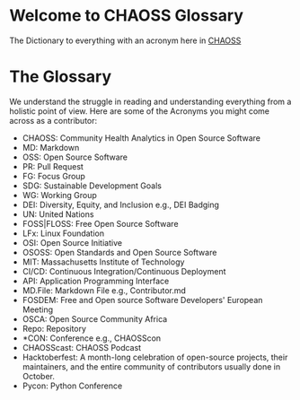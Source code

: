 # Welcome to CHAOSS Glossary 
The Dictionary to everything with an acronym here in [CHAOSS](https://chaoss.community/) 

# The Glossary
We understand the struggle in reading and understanding everything from a holistic point of view. Here are some of the Acronyms you might come across as a contributor: 

- CHAOSS: Community Health Analytics in Open Source Software
- MD: Markdown 
- OSS: Open Source Software 
- PR: Pull Request 
- FG: Focus Group 
- SDG: Sustainable Development Goals 
- WG: Working Group 
- DEI: Diversity, Equity, and Inclusion e.g., DEI Badging
- UN: United Nations 
- FOSS|FLOSS: Free Open Source Software 
- LFx: Linux Foundation
- OSI: Open Source Initiative 
- OSOSS: Open Standards and Open Source Software
- MIT: Massachusetts Institute of Technology
- CI/CD: Continuous Integration/Continuous Deployment
- API: Application Programming Interface
- MD.File: Markdown File e.g., Contributor.md
- FOSDEM: Free and Open source Software Developers' European Meeting
- OSCA: Open Source Community Africa
- Repo: Repository
- *CON: Conference e.g., CHAOSScon
- CHAOSScast: CHAOSS Podcast 
- Hacktoberfest: A month-long celebration of open-source projects, their maintainers, and the entire community of contributors usually done in October. 
- Pycon: Python Conference 
 
